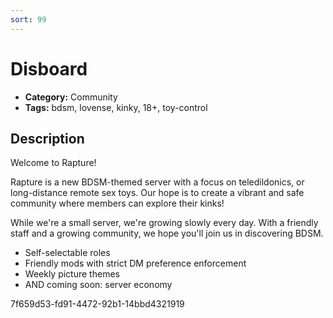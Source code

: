 ```yaml
---
sort: 99
---
```


# Disboard

- **Category:** Community
- **Tags:** bdsm, lovense, kinky, 18+, toy-control

## Description

Welcome to Rapture!

Rapture is a new BDSM-themed server with a focus on teledildonics, or long-distance remote sex toys.  Our hope is to create a vibrant and safe community where members can explore their kinks!

While we're a small server, we're growing slowly every day.  With a friendly staff and a growing community, we hope you'll join us in discovering BDSM.

- Self-selectable roles
- Friendly mods with strict DM preference enforcement
- Weekly picture themes
- AND coming soon: server economy

7f659d53-fd91-4472-92b1-14bbd4321919

